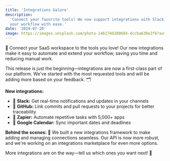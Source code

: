 ```yaml
---
title: 'Integrations Galore'
description:
  'Connect your favorite tools! We now support integrations with Slack, GitHub, and Zapier. Automate
  your workflow with ease.'
date: '2024-07-20'
image: https://images.unsplash.com/photo-1461749280684-dccba630e2f6?auto=format&fit=crop&w=800&q=80
---
```


🔌 Connect your SaaS workspace to the tools you love! Our new integrations make it easy to automate
and extend your workflow, saving you time and reducing manual work.

This release is just the beginning—integrations are now a first-class part of our platform. We've
started with the most requested tools and will be adding more based on your feedback. 🗂️

**New integrations:**

- 💬 **Slack:** Get real-time notifications and updates in your channels
- 🐙 **GitHub:** Link commits and pull requests to your projects for better traceability
- 🤖 **Zapier:** Automate repetitive tasks with 5,000+ apps
- 📅 **Google Calendar:** Sync important dates and deadlines

**Behind the scenes:** 🔧 We built a new integrations framework to make adding and managing
connections seamless. Our API is now more robust, and we're working on an integrations marketplace
for even more options.

More integrations are on the way—tell us which ones you want next! 📨
